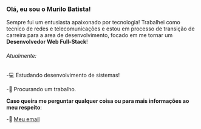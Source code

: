 

### Olá, eu sou o Murilo Batista!


Sempre fui um entusiasta apaixonado por tecnologia! Trabalhei como tecnico de redes e telecomunicações e estou em processo de transição de carreira
para a area de desenvolvimento, focado em me tornar um **Desenvolvedor Web Full-Stack**!




###### Atualmente:

-💻 Estudando desenvolvimento de sistemas!

-💸 Procurando um trabalho.




**Caso queira me perguntar qualquer coisa ou para mais informações ao meu respeito**:

-💬 [Meu email](mailto:mub4si@gmail.com)


